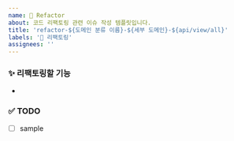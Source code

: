```yaml
---
name: 🌟 Refactor
about: 코드 리팩토링 관련 이슈 작성 템플릿입니다.
title: 'refactor-${도메인 분류 이름}-${세부 도메인}-${api/view/all}'
labels: '🌟 리팩토링'
assignees: ''
---
```


### ✨ 리팩토링할 기능

<!-- 리팩토링할 기능을 요약하여 설명해주세요. -->

-

### ✅ TODO

<!-- 작업 해야할 목록을 작성해주세요. -->

- [ ] sample